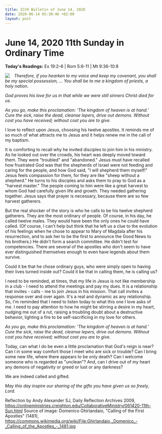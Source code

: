 ```yaml
---
title: ICCH Bulletin of June 14, 2020
date: 2020-06-14 05:30:46 +02:00
layout: post
---
```


# June 14, 2020 11th Sunday in Ordinary Time
<span style="float: right"><em></em></span>
**Today's Readings:** Ex 19:2–6 | Rom 5:6-11 | Mt 9:36-10:8


<img style="float: left; margin-right: 1em;" src="https://upload.wikimedia.org/wikipedia/commons/thumb/a/ac/Ghirlandaio%2C_Domenico_-_Calling_of_the_Apostles_-_1481.jpg/800px-Ghirlandaio%2C_Domenico_-_Calling_of_the_Apostles_-_1481.jpg">

*Therefore, if you hearken to my voice and keep my covenant,  you shall be my special possession, ...
You shall be to me a kingdom of priests, a holy nation.*

*God proves his love for us in that while we were still sinners Christ died for us.*

*As you go, make this proclamation: ‘The kingdom of heaven is at hand.'  Cure the sick, raise the dead, cleanse lepers, drive out demons. Without cost you have received; without cost you are to give.*

I love to reflect upon Jesus, choosing his twelve apostles.  It reminds me of so much of what attracts me to Jesus and it helps renew me in the call of my baptism.

It is comforting to recall why he invited disciples to join him in his ministry.  As he looked out over the crowds, his heart was deeply moved toward them.  They were "troubled" and "abandoned."  Jesus must have recalled how frustrated God was that the shepherds of Israel were not feeding and caring for the people, and how God said, "I will shepherd them myself!"  Jesus feels compassion for them, for they are like "sheep without a shepherd."  He turns to his disciples and asks them to pray to God as a "harvest master."  The people coming to him were like a great harvest to whom God had carefully given life and growth.  They needed gathering together.  Jesus says that prayer is necessary, because there are so few harvest gatherers.

But the real shocker of the story is who he calls to be his twelve shepherd gatherers.  They are the most ordinary of people.  Of course, in his day, he called twelve males. They would have been the only ones he could have called.  (Of course, I can't help but think that he left us a clue to the evolution of his feelings when he chose to appear to Mary of Magdala after his resurrection, and to ask her to be the first to announce the Good News to his brothers.)  He didn't form a search committee.  He didn't test for competencies.  There are several of the apostles who don't seem to have ever distinguished themselves enough to even have legends about them survive.

Could it be that he chose ordinary guys, who were simply open to having their lives turned inside out?  Could it be that in calling them, he is calling us?

I need to be reminded, at times, that my life in Jesus is not like membership in a club - I need to attend the meetings and pay my dues.  It is a relationship that invites - calls - me to join Jesus in his mission.  That call invites a response over and over again.  It's a real and dynamic as any relationship.  So, I'm reminded that I need to listen today to what this one I love asks of me.  I need to pay attention to how he might be stirring a desire in my heart, nudging me out of a rut, raising a troubling doubt about a destructive behavior, lighting a fire to be self-sacrificing in my love for others.

*As you go, make this proclamation: 'The kingdom of heaven is at hand.*'
*Cure the sick, raise the dead, cleanse lepers, drive out demons.*
*Without cost you have received; without cost you are to give.*

Today, can what I do be even a little proclamation that God's reign is near?  Can I in some way comfort those I meet who are sick or trouble?  Can I bring some new life, where there appears to be only death?  Can I welcome someone who is regarded as "unclean"?  And, can I drive out of my heart any demons of negativity or greed or lust or any darkness?

We are indeed called and gifted.  

*May this day inspire our sharing of the gifts you have given us so freely, Lord.*

Reflection by Andy Alexander SJ, Daily Reflection Archives 2009, https://onlineministries.creighton.edu/CollaborativeMinistry/061420-11th-Sun.html
Source of image: Domenico Ghirlandaio, "Calling of the First Apostles" (1481), https://commons.wikimedia.org/wiki/File:Ghirlandaio,_Domenico_-_Calling_of_the_Apostles_-_1481.jpg




